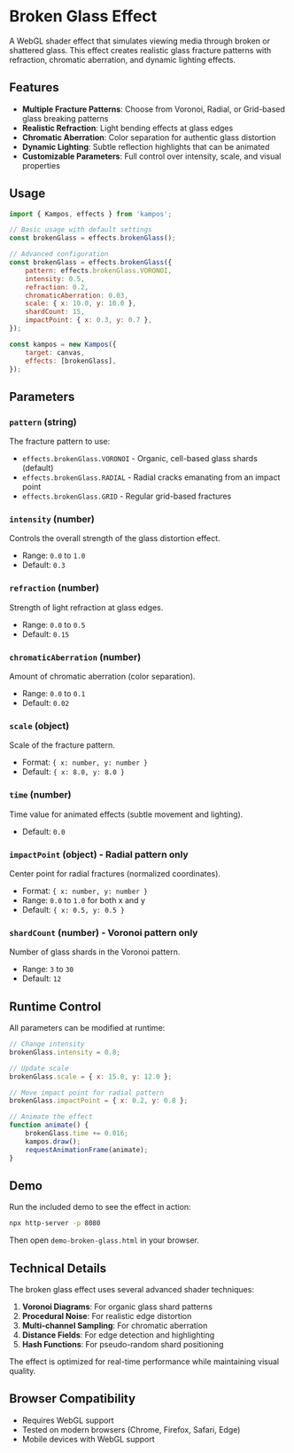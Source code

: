 # Broken Glass Effect

A WebGL shader effect that simulates viewing media through broken or shattered glass. This effect creates realistic glass fracture patterns with refraction, chromatic aberration, and dynamic lighting effects.

## Features

-   **Multiple Fracture Patterns**: Choose from Voronoi, Radial, or Grid-based glass breaking patterns
-   **Realistic Refraction**: Light bending effects at glass edges
-   **Chromatic Aberration**: Color separation for authentic glass distortion
-   **Dynamic Lighting**: Subtle reflection highlights that can be animated
-   **Customizable Parameters**: Full control over intensity, scale, and visual properties

## Usage

```javascript
import { Kampos, effects } from 'kampos';

// Basic usage with default settings
const brokenGlass = effects.brokenGlass();

// Advanced configuration
const brokenGlass = effects.brokenGlass({
    pattern: effects.brokenGlass.VORONOI,
    intensity: 0.5,
    refraction: 0.2,
    chromaticAberration: 0.03,
    scale: { x: 10.0, y: 10.0 },
    shardCount: 15,
    impactPoint: { x: 0.3, y: 0.7 },
});

const kampos = new Kampos({
    target: canvas,
    effects: [brokenGlass],
});
```

## Parameters

### `pattern` (string)

The fracture pattern to use:

-   `effects.brokenGlass.VORONOI` - Organic, cell-based glass shards (default)
-   `effects.brokenGlass.RADIAL` - Radial cracks emanating from an impact point
-   `effects.brokenGlass.GRID` - Regular grid-based fractures

### `intensity` (number)

Controls the overall strength of the glass distortion effect.

-   Range: `0.0` to `1.0`
-   Default: `0.3`

### `refraction` (number)

Strength of light refraction at glass edges.

-   Range: `0.0` to `0.5`
-   Default: `0.15`

### `chromaticAberration` (number)

Amount of chromatic aberration (color separation).

-   Range: `0.0` to `0.1`
-   Default: `0.02`

### `scale` (object)

Scale of the fracture pattern.

-   Format: `{ x: number, y: number }`
-   Default: `{ x: 8.0, y: 8.0 }`

### `time` (number)

Time value for animated effects (subtle movement and lighting).

-   Default: `0.0`

### `impactPoint` (object) - Radial pattern only

Center point for radial fractures (normalized coordinates).

-   Format: `{ x: number, y: number }`
-   Range: `0.0` to `1.0` for both x and y
-   Default: `{ x: 0.5, y: 0.5 }`

### `shardCount` (number) - Voronoi pattern only

Number of glass shards in the Voronoi pattern.

-   Range: `3` to `30`
-   Default: `12`

## Runtime Control

All parameters can be modified at runtime:

```javascript
// Change intensity
brokenGlass.intensity = 0.8;

// Update scale
brokenGlass.scale = { x: 15.0, y: 12.0 };

// Move impact point for radial pattern
brokenGlass.impactPoint = { x: 0.2, y: 0.8 };

// Animate the effect
function animate() {
    brokenGlass.time += 0.016;
    kampos.draw();
    requestAnimationFrame(animate);
}
```

## Demo

Run the included demo to see the effect in action:

```bash
npx http-server -p 8080
```

Then open `demo-broken-glass.html` in your browser.

## Technical Details

The broken glass effect uses several advanced shader techniques:

1. **Voronoi Diagrams**: For organic glass shard patterns
2. **Procedural Noise**: For realistic edge distortion
3. **Multi-channel Sampling**: For chromatic aberration
4. **Distance Fields**: For edge detection and highlighting
5. **Hash Functions**: For pseudo-random shard positioning

The effect is optimized for real-time performance while maintaining visual quality.

## Browser Compatibility

-   Requires WebGL support
-   Tested on modern browsers (Chrome, Firefox, Safari, Edge)
-   Mobile devices with WebGL support
